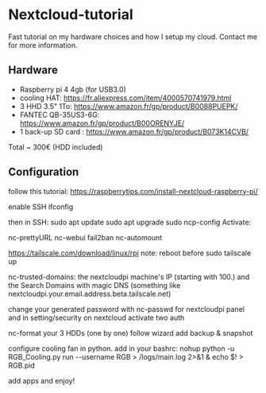 # Nextcloud-tutorial

Fast tutorial on my hardware choices and how I setup my cloud. Contact me for more information.

## Hardware
* Raspberry pi 4 4gb (for USB3.0)
* cooling HAT: https://fr.aliexpress.com/item/4000570741979.html
* 3 HHD 3.5" 1To: https://www.amazon.fr/gp/product/B0088PUEPK/
* FANTEC QB-35US3-6G: https://www.amazon.fr/gp/product/B00ORENYJE/
* 1 back-up SD card : https://www.amazon.fr/gp/product/B073K14CVB/

Total ~ 300€ (HDD included)

## Configuration

follow this tutorial:
https://raspberrytips.com/install-nextcloud-raspberry-pi/

enable SSH
ifconfig

then in SSH: 
sudo apt update
sudo apt upgrade
sudo ncp-config
Activate:

nc-prettyURL
nc-webui
fail2ban
nc-automount

https://tailscale.com/download/linux/rpi
note: reboot before sudo tailscale up

nc-trusted-domains: the nextcloudpi machine's IP (starting with 100.) and the Search Domains with magic DNS (something like nextcloudpi.your.email.address.beta.tailscale.net) 

change your generated password with nc-passwd for nextcloudpi panel and in setting/security on nextcloud
activate two auth 

nc-format your 3 HDDs (one by one)
follow wizard
add backup & snapshot

configure cooling fan in python.
add in your bashrc: nohup python -u RGB_Cooling.py run --username RGB > /logs/main.log 2>&1 & echo $! > RGB.pid

add apps and enjoy!
